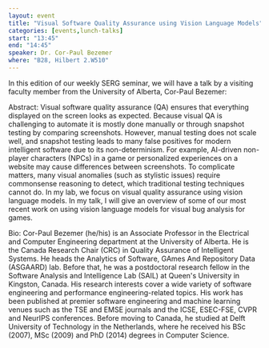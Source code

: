 ```yaml
---
layout: event
title: "Visual Software Quality Assurance using Vision Language Models"
categories: [events,lunch-talks]
start: "13:45"
end: "14:45"
speaker: Dr. Cor-Paul Bezemer
where: "B28, Hilbert 2.W510"
---
```


In this edition of our weekly SERG seminar, we will have a talk by a visiting faculty member from the University of Alberta, Cor-Paul Bezemer:


Abstract: Visual software quality assurance (QA) ensures that everything displayed on the screen looks as expected.
Because visual QA is challenging to automate it is mostly done manually or through snapshot testing by
comparing screenshots. However, manual testing does not scale well, and snapshot testing leads to many
false positives for modern intelligent software due to its non-determinism. For example, AI-driven non-
player characters (NPCs) in a game or personalized experiences on a website may cause differences between
screenshots. To complicate matters, many visual anomalies (such as stylistic issues) require commonsense
reasoning to detect, which traditional testing techniques cannot do. In my lab, we focus on visual quality assurance using vision language models. In my talk, I will give an overview of some of our most recent work on using vision language models for visual bug analysis for games. 


Bio: Cor-Paul Bezemer (he/his) is an Associate Professor in the Electrical and Computer Engineering department at the University of Alberta. He is the Canada Research Chair (CRC) in Quality Assurance of Intelligent Systems. He heads the Analytics of Software, GAmes And Repository Data (ASGAARD) lab. Before that, he was a postdoctoral research fellow in the Software Analysis and Intelligence Lab (SAIL) at Queen's University in Kingston, Canada. His research interests cover a wide variety of software engineering and performance engineering-related topics. His work has been published at premier software engineering and machine learning venues such as the TSE and EMSE journals and the ICSE, ESEC-FSE, CVPR and NeurIPS conferences. Before moving to Canada, he studied at Delft University of Technology in the Netherlands, where he received his BSc (2007), MSc (2009) and PhD (2014) degrees in Computer Science.
